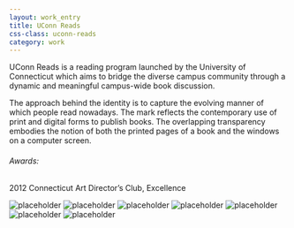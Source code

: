 ```yaml
---
layout: work_entry
title: UConn Reads
css-class: uconn-reads
category: work
---
```


UConn Reads is a reading program launched by the University of Connecticut which aims to bridge the diverse campus community through a dynamic and meaningful campus-wide book discussion.

The approach behind the identity is to capture the evolving manner of which people read nowadays. The mark reflects the contemporary use of print and digital forms to publish books. The overlapping transparency embodies the notion of both the printed pages of a book and the windows on a computer screen.

###### Awards: ######
2012 Connecticut Art Director’s Club, Excellence

![placeholder](/static/images/work/uc-reads/uconn-reads-1.jpg "")
![placeholder](/static/images/work/uc-reads/uconn-reads-2.jpg "")
![placeholder](/static/images/work/uc-reads/uconn-reads-3.jpg "")
![placeholder](/static/images/work/uc-reads/uconn-reads-4.jpg "")
![placeholder](/static/images/work/uc-reads/uconn-reads-5.jpg "")
![placeholder](/static/images/work/uc-reads/uconn-reads-6.jpg "")
![placeholder](/static/images/work/uc-reads/uconn-reads-7.jpg "")
